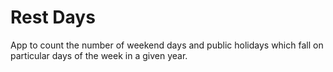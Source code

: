 # Rest Days

App to count the number of weekend days and public holidays which fall on
particular days of the week in a given year.